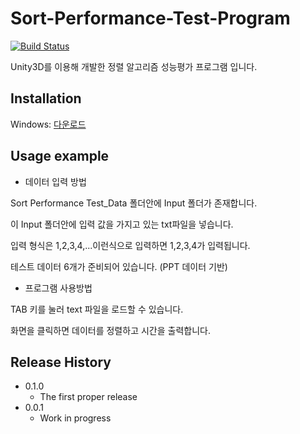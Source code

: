 # Sort-Performance-Test-Program
[![Build Status][travis-image]][travis-url]

Unity3D를 이용해 개발한 정렬 알고리즘 성능평가 프로그램 입니다.

## Installation

Windows: [다운로드](https://github.com/JeroJun/Sort-Performance-Test-Program/blob/master/Compiled/%EC%8B%A4%ED%96%89%20%ED%94%84%EB%A1%9C%EA%B7%B8%EB%9E%A8.zip?raw=true)

## Usage example

* 데이터 입력 방법

Sort Performance Test_Data 폴더안에 Input 폴더가 존재합니다.

이 Input 폴더안에 입력 값을 가지고 있는 txt파일을 넣습니다.

입력 형식은 1,2,3,4,...이런식으로 입력하면 1,2,3,4가 입력됩니다.

테스트 데이터 6개가 준비되어 있습니다. (PPT 데이터 기반)


* 프로그램 사용방법

TAB 키를 눌러 text 파일을 로드할 수 있습니다.

화면을 클릭하면 데이터를 정렬하고 시간을 출력합니다.

## Release History

* 0.1.0
    * The first proper release
* 0.0.1
    * Work in progress

<!-- Markdown link & img dfn's -->
[travis-image]: https://img.shields.io/travis/dbader/node-datadog-metrics/master.svg?style=flat-square
[travis-url]: https://travis-ci.org/dbader/node-datadog-metrics

